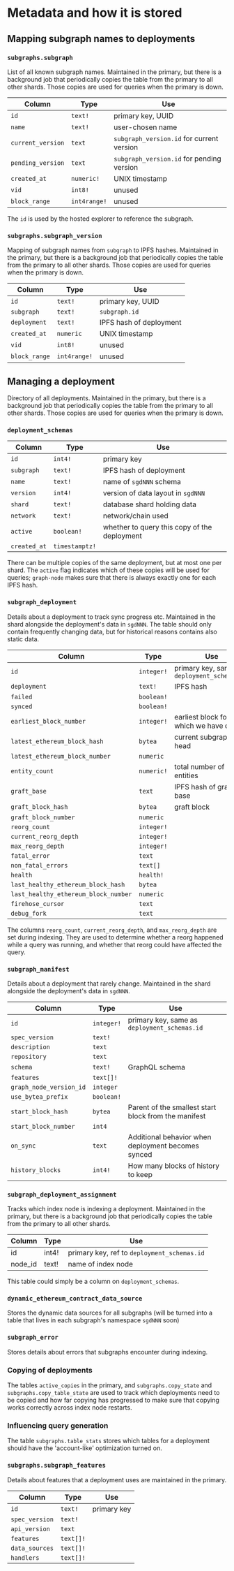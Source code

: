 # Metadata and how it is stored

## Mapping subgraph names to deployments

### `subgraphs.subgraph`

List of all known subgraph names. Maintained in the primary, but there is a background job that periodically copies the table from the primary to all other shards. Those copies are used for queries when the primary is down.

| Column            | Type         | Use                                       |
|-------------------|--------------|-------------------------------------------|
| `id`              | `text!`      | primary key, UUID                         |
| `name`            | `text!`      | user-chosen name                          |
| `current_version` | `text`       | `subgraph_version.id` for current version |
| `pending_version` | `text`       | `subgraph_version.id` for pending version |
| `created_at`      | `numeric!`   | UNIX timestamp                            |
| `vid`             | `int8!`      | unused                                    |
| `block_range`     | `int4range!` | unused                                    |

The `id` is used by the hosted explorer to reference the subgraph.


### `subgraphs.subgraph_version`

Mapping of subgraph names from `subgraph` to IPFS hashes. Maintained in the primary, but there is a background job that periodically copies the table from the primary to all other shards. Those copies are used for queries when the primary is down.

| Column        | Type         | Use                     |
|---------------|--------------|-------------------------|
| `id`          | `text!`      | primary key, UUID       |
| `subgraph`    | `text!`      | `subgraph.id`           |
| `deployment`  | `text!`      | IPFS hash of deployment |
| `created_at`  | `numeric`    | UNIX timestamp          |
| `vid`         | `int8!`      | unused                  |
| `block_range` | `int4range!` | unused                  |


## Managing a deployment

Directory of all deployments. Maintained in the primary, but there is a background job that periodically copies the table from the primary to all other shards. Those copies are used for queries when the primary is down.

### `deployment_schemas`

| Column       | Type           | Use                                          |
|--------------|----------------|----------------------------------------------|
| `id`         | `int4!`        | primary key                                  |
| `subgraph`   | `text!`        | IPFS hash of deployment                      |
| `name`       | `text!`        | name of `sgdNNN` schema                      |
| `version`    | `int4!`        | version of data layout in `sgdNNN`           |
| `shard`      | `text!`        | database shard holding data                  |
| `network`    | `text!`        | network/chain used                           |
| `active`     | `boolean!`     | whether to query this copy of the deployment |
| `created_at` | `timestamptz!` |                                              |

There can be multiple copies of the same deployment, but at most one per shard. The `active` flag indicates which of these copies will be used for queries; `graph-node` makes sure that there is always exactly one for each IPFS hash.

### `subgraph_deployment`

Details about a deployment to track sync progress etc. Maintained in the
shard alongside the deployment's data in `sgdNNN`. The table should only
contain frequently changing data, but for historical reasons contains also
static data.

| Column                               | Type       | Use                                          |
|--------------------------------------|------------|----------------------------------------------|
| `id`                                 | `integer!` | primary key, same as `deployment_schemas.id` |
| `deployment`                         | `text!`    | IPFS hash                                    |
| `failed`                             | `boolean!` |                                              |
| `synced`                             | `boolean!` |                                              |
| `earliest_block_number`              | `integer!` | earliest block for which we have data        |
| `latest_ethereum_block_hash`         | `bytea`    | current subgraph head                        |
| `latest_ethereum_block_number`       | `numeric`  |                                              |
| `entity_count`                       | `numeric!` | total number of entities                     |
| `graft_base`                         | `text`     | IPFS hash of graft base                      |
| `graft_block_hash`                   | `bytea`    | graft block                                  |
| `graft_block_number`                 | `numeric`  |                                              |
| `reorg_count`                        | `integer!` |                                              |
| `current_reorg_depth`                | `integer!` |                                              |
| `max_reorg_depth`                    | `integer!` |                                              |
| `fatal_error`                        | `text`     |                                              |
| `non_fatal_errors`                   | `text[]`   |                                              |
| `health`                             | `health!`  |                                              |
| `last_healthy_ethereum_block_hash`   | `bytea`    |                                              |
| `last_healthy_ethereum_block_number` | `numeric`  |                                              |
| `firehose_cursor`                    | `text`     |                                              |
| `debug_fork`                         | `text`     |                                              |

The columns `reorg_count`, `current_reorg_depth`, and `max_reorg_depth` are
set during indexing. They are used to determine whether a reorg happened
while a query was running, and whether that reorg could have affected the
query.

### `subgraph_manifest`

Details about a deployment that rarely change. Maintained in the
shard alongside the deployment's data in `sgdNNN`.

| Column                  | Type       | Use                                                  |
|-------------------------|------------|------------------------------------------------------|
| `id`                    | `integer!` | primary key, same as `deployment_schemas.id`         |
| `spec_version`          | `text!`    |                                                      |
| `description`           | `text`     |                                                      |
| `repository`            | `text`     |                                                      |
| `schema`                | `text!`    | GraphQL schema                                       |
| `features`              | `text[]!`  |                                                      |
| `graph_node_version_id` | `integer`  |                                                      |
| `use_bytea_prefix`      | `boolean!` |                                                      |
| `start_block_hash`      | `bytea`    | Parent of the smallest start block from the manifest |
| `start_block_number`    | `int4`     |                                                      |
| `on_sync`               | `text`     | Additional behavior when deployment becomes synced   |
| `history_blocks`        | `int4!`    | How many blocks of history to keep                   |

### `subgraph_deployment_assignment`

Tracks which index node is indexing a deployment. Maintained in the primary,
but there is a background job that periodically copies the table from the
primary to all other shards.

| Column  | Type  | Use                                         |
|---------|-------|---------------------------------------------|
| id      | int4! | primary key, ref to `deployment_schemas.id` |
| node_id | text! | name of index node                          |

This table could simply be a column on `deployment_schemas`.

### `dynamic_ethereum_contract_data_source`

Stores the dynamic data sources for all subgraphs (will be turned into a
table that lives in each subgraph's namespace `sgdNNN` soon)

### `subgraph_error`

Stores details about errors that subgraphs encounter during indexing.

### Copying of deployments

The tables `active_copies` in the primary, and `subgraphs.copy_state` and
`subgraphs.copy_table_state` are used to track which deployments need to be
copied and how far copying has progressed to make sure that copying works
correctly across index node restarts.

### Influencing query generation

The table `subgraphs.table_stats` stores which tables for a deployment
should have the 'account-like' optimization turned on.

### `subgraphs.subgraph_features`

Details about features that a deployment uses are maintained in the primary.

| Column         | Type      | Use         |
|----------------|-----------|-------------|
| `id`           | `text!`   | primary key |
| `spec_version` | `text!`   |             |
| `api_version`  | `text`    |             |
| `features`     | `text[]!` |             |
| `data_sources` | `text[]!` |             |
| `handlers`     | `text[]!` |             |
